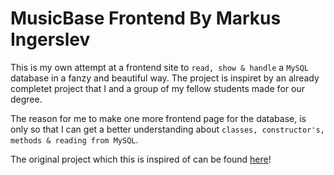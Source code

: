 # MusicBase Frontend By Markus Ingerslev

This is my own attempt at a frontend site to `read, show & handle` a `MySQL` database in a fanzy and beautiful way. The project is inspiret by an already completet project that I and a group of my fellow students made for our degree.

The reason for me to make one more frontend page for the database, is only so that I can get a better understanding about `classes, constructor's, methods & reading from MySQL`.

The original project which this is inspired of can be found [here](https://github.com/JonLundby/music-base-frontend-jmmp.git)!
